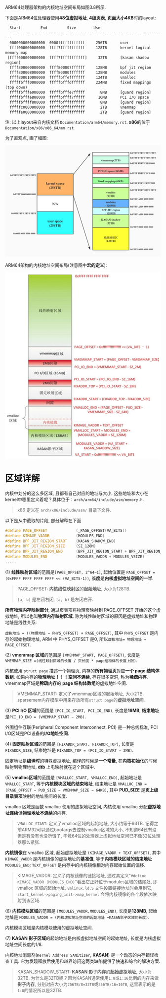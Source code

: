 
ARM64处理器架构的内核地址空间布局如图3.8所示.


下面是ARM64位处理器使用**48位虚拟地址**, **4级页表**, **页面大小4KB**时的layout:

```
  Start			End			Size		Use
  -----------------------------------------------------------------------
  0000000000000000	0000ffffffffffff	 256TB		user
  ffff000000000000	ffff7fffffffffff	 128TB		kernel logical memory map
 [ffff600000000000	ffff7fffffffffff]	  32TB		[kasan shadow region]
  ffff800000000000	ffff800007ffffff	 128MB		bpf jit region
  ffff800008000000	ffff80000fffffff	 128MB		modules
  ffff800010000000	fffffbffefffffff	 124TB		vmalloc
  fffffbfff0000000	fffffbfffdffffff	 224MB		fixed mappings (top down)
  fffffbfffe000000	fffffbfffe7fffff	   8MB		[guard region]
  fffffbfffe800000	fffffbffff7fffff	  16MB		PCI I/O space
  fffffbffff800000	fffffbffffffffff	   8MB		[guard region]
  fffffc0000000000	fffffdffffffffff	   2TB		vmemmap
  fffffe0000000000	ffffffffffffffff	   2TB		[guard region]
```

注: 以上layout来自内核文档 `Documentation/arm64/memory.rst`. **x86**的位于 `Documentation/x86/x86_64/mm.rst`

为了直观点, 画了幅图:

![2022-04-19-11-15-17.png](./images/2022-04-19-11-15-17.png)

ARM64架构的内核地址空间布局(注意图中**宏的定义**):

![2022-04-14-16-20-48.png](./images/2022-04-14-16-20-48.png)

# 区域详解

内核中划分的这么多区域, 且都有自己对应的地址与大小, 这些地址和大小在kernel中哪里定义着呢？具体位于：`arch/arm64/include/asm/memory.h`.

> x86 定义在 `arch/x86/include/asm/` 目录下文件.

以下是从中截取的片段, 部分解释在下面

```cpp
#define PAGE_OFFSET             (_PAGE_OFFSET(VA_BITS))
#define KIMAGE_VADDR            (MODULES_END)
#define BPF_JIT_REGION_START    (KASAN_SHADOW_END)
#define BPF_JIT_REGION_SIZE     (SZ_128M)
#define BPF_JIT_REGION_END      (BPF_JIT_REGION_START + BPF_JIT_REGION_SIZE)
#define MODULES_END             (MODULES_VADDR + MODULES_VSIZE)
.....
```

(1) **线性映射区域**的范围是`[PAGE_OFFSET, 2^64−1]`, 起始位置是 `PAGE_OFFSET =(0xFFFF FFFF FFFF FFFF << (VA_BITS-1))`, **长度**是**内核虚拟地址空间的一半**.

> PAGE_OFFSET: **内核线性映射区**的**起始地址**, 大小为128TB.
>
> `[a, b]` 是左闭右闭, `[a, b)` 是左闭右开.

**所有物理内存映射部分**, 通过页表项将物理页映射到 PAGE_OFFSET 开始的这个虚拟地址, 所以也叫**物理内存映射区域**. 称为线性映射区域的原因是虚拟地址和物理地址是线性关系:

`虚拟地址 = ((物理地址 − PHYS_OFFSET) + PAGE_OFFSET)`, 其中 `PHYS_OFFSET` 是内存的起始物理地址, ARM 中 PHYS_OFFSET 是0, 所以`虚拟地址= 物理地址 + PAGE_OFFSET`.

(2) **vmemmap 区域**的范围是 `[VMEMMAP_START, PAGE_OFFSET)`, 长度是 `VMEMMAP_SIZE =(线性映射区域的长度 / 页长度 * page结构体的长度上限)`.

内核使用 `struct page` 描述一个物理页, 内存的**所有物理页**对应**一个 page 结构体数组**. 如果内存的**物理地址！！！空间不连续**, 存在很多空洞, 称为**稀疏内存**. vmemmap区域是**稀疏内存**的 **page 结构体数组**的虚拟地址空间.

> VMEMMAP_START: 定义了vmemmap区域的起始地址, 大小2TB. sparsemem内存模型中用来存放所有`struct page`的**虚拟地址空间**.

(3) **PCI I/O 区域**的范围是 `[PCI_IO_START, PCI_IO_END)`, 长度是**16MB**, **结束地址**是`PCI_IO_END = (VMEMMAP_START − 2MB)`.

外围组件互联(Peripheral Component Interconnect, PCI) 是一种总线标准, PCI I/O区域是PCI设备的**I/O地址空间**.

(4) **固定映射区域**的范围是 `[FIXADDR_START, FIXADDR_TOP)`, 长度是 `FIXADDR_SIZE`, 结束地址是 `FIXADDR_TOP = (PCI_IO_START − 2MB)`.

固定地址是**编译时**的特殊虚拟地址, 编译的时候是**一个常量**, 在**内核初始化**的时候映射到物理地址, **dtb** 上电映射就在这个区域中.

(5) **vmalloc区域**的范围是 `[VMALLOC_START, VMALLOC_END)`, 起始地址是 `VMALLOC_START`, 等于**内核模块区域的结束地址**, 结束地址是 `VMALLOC_END = (PAGE_OFFSET − PUD_SIZE − VMEMMAP_SIZE − 64KB)`, 其中 **PUD_SIZE** 是**页上级目录表项**映射的地址空间的长度.

vmalloc 区域是函数 vmalloc 使用的虚拟地址空间, 内核使用 vmalloc 分配**虚拟地址连续**但**物理地址不连续**的内存.

> `VMALLOC_START`: 定义了vmalloc区域的起始地址, 大小约等于93TB. 记得之前ARM32可以通过bootargs去控制vmalloc区域的大小, 不知道64还有没. 但是有没有也没所谓了, 毕竟64位的处理器上虚拟地址空间已不像32位处理器那么紧张.

**内核镜像**在 vmalloc 区域, 起始虚拟地址是 `(KIMAGE_VADDR + TEXT_OFFSET)`, 其中 `KIMAGE_VADDR` 是内核镜像的虚拟地址的**基准值**, 等于**内核模块区域的结束地址** `MODULES_END`; `TEXT_OFFSET` 是内存中的内核镜像相对内存起始位置的偏移.

> KIMAGE_VADDR: 定义了内核镜像的链接地址, 通过其定义"`#define KIMAGE_VADDR (MODULES_END)`"看出它正好位于modules区域的结尾处, 即 vmalloc 区域的起始地址. `vmlinux.ld.S` 文件设置链接地址时会用到它, `start_kernel->paging_init->map_kernel` 会将内核镜像的各个段依次映射到该区域.

(6) **内核模块区域**的范围是 `[MODULES_VADDR,MODULES_END)`, 长度是**128MB**, 起始地址是 `MODULES_VADDR = (内核虚拟地址空间的起始地址 +KASAN影子区域的长度)`.

内核模块区域是内核模块使用的虚拟地址空间.

(7) **KASAN 影子区域**的起始地址是内核虚拟地址空间的起始地址, 长度是内核虚拟地址空间长度的1/8.

内核地址消毒剂(`Kernel Address SANitizer`, **KASAN**) 是一个动态的内存错误检查工具. 它为发现释放后使用和越界访问这两类缺陷提供了快速和综合的解决方案.

> KASAN_SHADOW_START: **KASAN 影子内存**的**起始虚拟地址**, 大小为32TB. 为什么是32TB呢？因为KASAN通常使用`1:8`或`1:16`比例的内存来做**影子内存**, 分别对应大小为`256TB/8=32TB`或`256TB/16=16TB`, 这里表示的是`1:8`的情况所以是32TB.